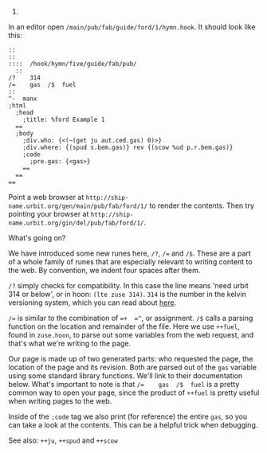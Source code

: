 1.

In an editor open `/main/pub/fab/guide/ford/1/hymn.hook`. It should look like this:

    ::
    ::
    ::::  /hook/hymn/five/guide/fab/pub/
      ::
    /?    314
    /=    gas  /$  fuel
    ::
    ^-  manx
    ;html
      ;head
        ;title: %ford Example 1
      ==
      ;body
        ;div.who: {<(~(get ju aut.ced.gas) 0)>}
        ;div.where: {(spud s.bem.gas)} rev {(scow %ud p.r.bem.gas)}
        ;code
          ;pre.gas: {<gas>}
        ==
      ==
    ==

Point a web browser at `http://ship-name.urbit.org/gen/main/pub/fab/ford/1/` to render the contents. Then try pointing your browser at `http://ship-name.urbit.org/gin/del/pub/fab/ford/1/`. 

What's going on?

We have introduced some new runes here, `/?`, `/=` and `/$`. These are a part of a whole family of runes that are especially relevant to writing content to the web. By convention, we indent four spaces after them.

`/?` simply checks for compatibility. In this case the line means 'need urbit 314 or below', or in hoon: `(lte zuse 314)`. `314` is the number in the kelvin versioning system, which you can read about [here](link).

`/=` is similar to the combination of `=+  =^`, or assignment. `/$` calls a parsing function on the location and remainder of the file. Here we use `++fuel`, found in `zuse.hoon`, to parse out some variables from the web request, and that's what we're writing to the page. 

Our page is made up of two generated parts: who requested the page, the location of the page and its revision. Both are parsed out of the `gas` variable using some standard library functions. We'll link to their documentation below. What's important to note is that `/=    gas  /$  fuel` is a pretty common way to open your page, since the product of `++fuel` is pretty useful when writing pages to the web.

Inside of the `;code` tag we also print (for reference) the entire `gas`, so you can take a look at the contents. This can be a helpful trick when debugging.

See also: `++ju`, `++spud` and `++scow`
